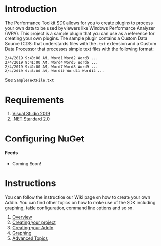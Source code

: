 # Introduction 
The Performance Toolkit SDK allows for you to create plugins to process your own data to be used by viewers like Windows Performance Analyzer (WPA). This project is a sample plugin that you can use as a reference for creating your own plugins. 
The sample plugin contains a Custom Data Source (CDS) that understands files with the `.txt` extension and a Custom Data Processor that processes simple text files with the following format:

```
2/4/2019 9:40:00 AM, Word1 Word2 Word3 ...  
2/4/2019 9:41:00 AM, Word4 Word5 Word6 ...  
2/4/2019 9:42:00 AM, Word7 Word8 Word9 ...  
2/4/2019 9:43:00 AM, Word10 Word11 Word12 ...
```

See `SampleTextFile.txt`

# Requirements
1. [Visual Studio 2019](https://visualstudio.microsoft.com/downloads/)
2. [.NET Standard 2.0](https://dotnet.microsoft.com/download/visual-studio-sdks)

# Configuring NuGet

#### Feeds

- Coming Soon!

# Instructions

You can follow the instruction our Wiki page on how to create your own AddIn. You can find other topics on how to make use of the SDK including graphing, table configuration, command line options and so on.

1. [Overview](https://github.com/microsoft/microsoft-performance-toolkit-sdk/wiki)
1. [Creating your project](https://github.com/microsoft/microsoft-performance-toolkit-sdk/wiki)
2. [Creating your AddIn](https://github.com/microsoft/microsoft-performance-toolkit-sdk/wiki)
3. [Graphing](https://github.com/microsoft/microsoft-performance-toolkit-sdk/wiki)
4. [Advanced Topics](https://github.com/microsoft/microsoft-performance-toolkit-sdk/wiki)
